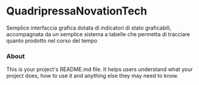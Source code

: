 QuadripressaNovationTech
========================

Semplice interfaccia grafica dotata di indicatori di stato graficabili, accompagnata da un semplice sistema a tabelle che permetta di tracciare quanto prodotto nel corso del tempo

### About

This is your project's README.md file. It helps users understand what your
project does, how to use it and anything else they may need to know.
